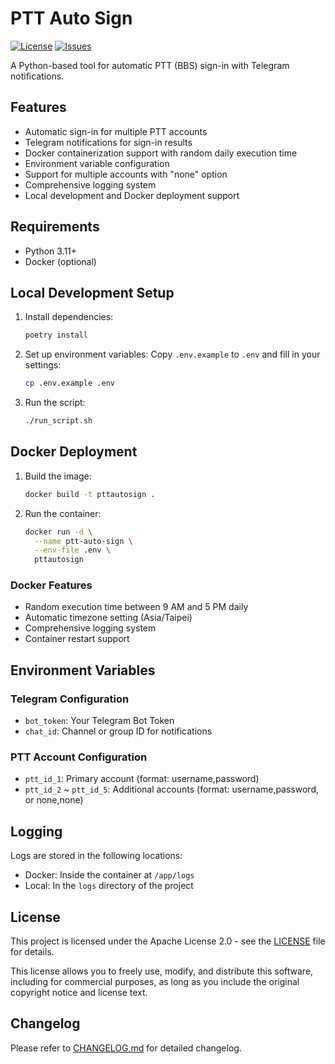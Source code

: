 # PTT Auto Sign

[![License](https://img.shields.io/github/license/crazycat836/ptt-auto-sign?style=for-the-badge&color=5D6D7E)](LICENSE)
[![Issues](https://img.shields.io/github/issues/crazycat836/ptt-auto-sign?style=for-the-badge&color=5D6D7E)](https://github.com/crazycat836/ptt-auto-sign/issues)

A Python-based tool for automatic PTT (BBS) sign-in with Telegram notifications.

## Features

- Automatic sign-in for multiple PTT accounts
- Telegram notifications for sign-in results
- Docker containerization support with random daily execution time
- Environment variable configuration
- Support for multiple accounts with "none" option
- Comprehensive logging system
- Local development and Docker deployment support

## Requirements

- Python 3.11+
- Docker (optional)

## Local Development Setup

1. Install dependencies:
   ```bash
   poetry install
   ```

2. Set up environment variables:
   Copy `.env.example` to `.env` and fill in your settings:
   ```bash
   cp .env.example .env
   ```

3. Run the script:
   ```bash
   ./run_script.sh
   ```

## Docker Deployment

1. Build the image:
   ```bash
   docker build -t pttautosign .
   ```

2. Run the container:
   ```bash
   docker run -d \
     --name ptt-auto-sign \
     --env-file .env \
     pttautosign
   ```

### Docker Features
- Random execution time between 9 AM and 5 PM daily
- Automatic timezone setting (Asia/Taipei)
- Comprehensive logging system
- Container restart support

## Environment Variables

### Telegram Configuration
- `bot_token`: Your Telegram Bot Token
- `chat_id`: Channel or group ID for notifications

### PTT Account Configuration
- `ptt_id_1`: Primary account (format: username,password)
- `ptt_id_2` ~ `ptt_id_5`: Additional accounts (format: username,password, or none,none)

## Logging

Logs are stored in the following locations:
- Docker: Inside the container at `/app/logs`
- Local: In the `logs` directory of the project

## License

This project is licensed under the Apache License 2.0 - see the [LICENSE](LICENSE) file for details.

This license allows you to freely use, modify, and distribute this software, including for commercial purposes, as long as you include the original copyright notice and license text.

## Changelog
Please refer to [CHANGELOG.md](CHANGELOG.md) for detailed changelog.
